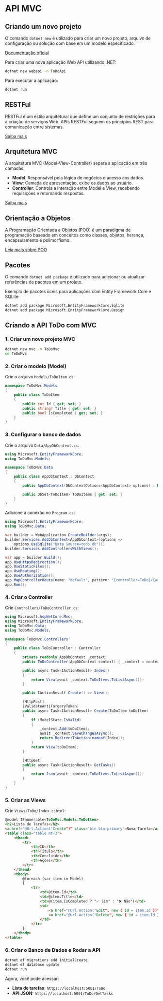 # API MVC

## Criando um novo projeto

O comando `dotnet new` é utilizado para criar um novo projeto, arquivo de configuração ou solução com base em um modelo especificado.

[Documentação oficial](https://learn.microsoft.com/en-us/dotnet/core/tools/dotnet-new)

Para criar uma nova aplicação Web API utilizando .NET:
```sh
dotnet new webapi -n ToDoApi
```

Para executar a aplicação:
```sh
dotnet run
```

## RESTFul

RESTFul é um estilo arquitetural que define um conjunto de restrições para a criação de serviços Web. APIs RESTFul seguem os princípios REST para comunicação entre sistemas.

[Saiba mais](https://aws.amazon.com/pt/what-is/restful-api/)

## Arquitetura MVC

A arquitetura MVC (Model-View-Controller) separa a aplicação em três camadas:
- **Model**: Responsável pela lógica de negócios e acesso aos dados.
- **View**: Camada de apresentação, exibe os dados ao usuário.
- **Controller**: Controla a interação entre Model e View, recebendo requisições e retornando respostas.

[Saiba mais](https://aws.amazon.com/pt/what-is/restful-api/)

## Orientação a Objetos

A Programação Orientada a Objetos (POO) é um paradigma de programação baseado em conceitos como classes, objetos, herança, encapsulamento e polimorfismo.

[Leia mais sobre POO](https://www.alura.com.br/artigos/poo-programacao-orientada-a-objetos?srsltid=AfmBOoqp27m67Pz73CpRdbgW3aOuMSGFfhBOx1tvpEKBhku3BG6VEUAj)

## Pacotes

O comando `dotnet add package` é utilizado para adicionar ou atualizar referências de pacotes em um projeto.

Exemplo de pacotes úceis para aplicações com Entity Framework Core e SQLite:
```sh
dotnet add package Microsoft.EntityFrameworkCore.Sqlite
dotnet add package Microsoft.EntityFrameworkCore.Design
```

## Criando a API ToDo com MVC

### 1. Criar um novo projeto MVC
```sh
dotnet new mvc -n ToDoMvc
cd ToDoMvc
```

### 2. Criar o modelo (Model)
Crie o arquivo `Models/ToDoItem.cs`:
```csharp
namespace ToDoMvc.Models
{
    public class ToDoItem
    {
        public int Id { get; set; }
        public string? Title { get; set; }
        public bool IsCompleted { get; set; }
    }
}
```

### 3. Configurar o banco de dados
Crie o arquivo `Data/AppDbContext.cs`:
```csharp
using Microsoft.EntityFrameworkCore;
using ToDoMvc.Models;

namespace ToDoMvc.Data
{
    public class AppDbContext : DbContext
    {
        public AppDbContext(DbContextOptions<AppDbContext> options) : base(options) {}

        public DbSet<ToDoItem> ToDoItems { get; set; }
    }
}
```

Adicione a conexão no `Program.cs`:
```csharp
using Microsoft.EntityFrameworkCore;
using ToDoMvc.Data;

var builder = WebApplication.CreateBuilder(args);
builder.Services.AddDbContext<AppDbContext>(options =>
    options.UseSqlite("Data Source=todo.db"));
builder.Services.AddControllersWithViews();

var app = builder.Build();
app.UseHttpsRedirection();
app.UseStaticFiles();
app.UseRouting();
app.UseAuthorization();
app.MapControllerRoute(name: "default", pattern: "{controller=ToDo}/{action=Index}/{id?}");
app.Run();
```

### 4. Criar o Controller
Crie `Controllers/ToDoController.cs`:
```csharp
using Microsoft.AspNetCore.Mvc;
using Microsoft.EntityFrameworkCore;
using ToDoMvc.Data;
using ToDoMvc.Models;

namespace ToDoMvc.Controllers
{
    public class ToDoController : Controller
    {
        private readonly AppDbContext _context;
        public ToDoController(AppDbContext context) { _context = context; }

        public async Task<IActionResult> Index()
        {
            return View(await _context.ToDoItems.ToListAsync());
        }

        public IActionResult Create() => View();

        [HttpPost]
        [ValidateAntiForgeryToken]
        public async Task<IActionResult> Create(ToDoItem toDoItem)
        {
            if (ModelState.IsValid)
            {
                _context.Add(toDoItem);
                await _context.SaveChangesAsync();
                return RedirectToAction(nameof(Index));
            }
            return View(toDoItem);
        }

        [HttpGet]
        public async Task<IActionResult> GetTasks()
        {
            return Json(await _context.ToDoItems.ToListAsync());
        }
    }
}
```

### 5. Criar as Views
Crie `Views/ToDo/Index.cshtml`:
```html
@model IEnumerable<ToDoMvc.Models.ToDoItem>
<h2>Lista de Tarefas</h2>
<a href="@Url.Action("Create")" class="btn btn-primary">Nova Tarefa</a>
<table class="table mt-3">
    <thead>
        <tr>
            <th>ID</th>
            <th>Título</th>
            <th>Concluído</th>
            <th>Ações</th>
        </tr>
    </thead>
    <tbody>
        @foreach (var item in Model)
        {
            <tr>
                <td>@item.Id</td>
                <td>@item.Title</td>
                <td>@(item.IsCompleted ? "✅ Sim" : "❌ Não")</td>
                <td>
                    <a href="@Url.Action("Edit", new { id = item.Id })">✏️ Editar</a> |
                    <a href="@Url.Action("Delete", new { id = item.Id })">🗑 Excluir</a>
                </td>
            </tr>
        }
    </tbody>
</table>
```

### 6. Criar o Banco de Dados e Rodar a API
```sh
dotnet ef migrations add InitialCreate
dotnet ef database update
dotnet run
```
Agora, você pode acessar:
- **Lista de tarefas:** `https://localhost:5001/ToDo`
- **API JSON:** `https://localhost:5001/ToDo/GetTasks`

